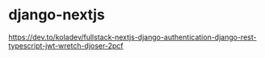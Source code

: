 # django-nextjs
 https://dev.to/koladev/fullstack-nextjs-django-authentication-django-rest-typescript-jwt-wretch-djoser-2pcf

